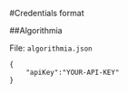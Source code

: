 #Credentials format

##Algorithmia

File: `algorithmia.json`

```
{
    "apiKey":"YOUR-API-KEY"
}
```